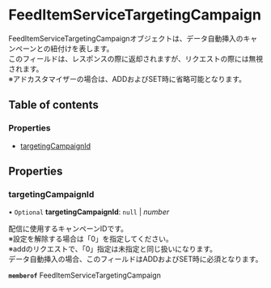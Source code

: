 # FeedItemServiceTargetingCampaign


<div lang=\"ja\">FeedItemServiceTargetingCampaignオブジェクトは、データ自動挿入のキャンペーンとの紐付けを表します。<br> このフィールドは、レスポンスの際に返却されますが、リクエストの際には無視されます。<br> ※アドカスタマイザーの場合は、ADDおよびSET時に省略可能となります。</div> 

## Table of contents

### Properties

- [targetingCampaignId](feeditemservicetargetingcampaign.md#targetingcampaignid)

## Properties

### targetingCampaignId

• `Optional` **targetingCampaignId**: ``null`` \| *number*

<div lang=\"ja\">配信に使用するキャンペーンIDです。<br> ※設定を解除する場合は「0」を指定してください。<br> ※addのリクエストで、「0」指定は未指定と同じ扱いになります。<br> データ自動挿入の場合、このフィールドはADDおよびSET時に必須となります。</div> 

**`memberof`** FeedItemServiceTargetingCampaign
